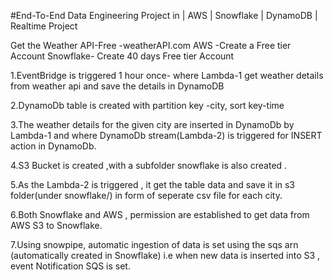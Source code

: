 #End-To-End Data Engineering Project in | AWS | Snowflake | DynamoDB | Realtime Project

Get the Weather API-Free -weatherAPI.com
AWS -Create a Free tier Account
Snowflake- Create 40 days Free tier Account



1.EventBridge is triggered 1 hour once- where Lambda-1 get weather details from weather api and save the details in DynamoDB

2.DynamoDb table is created with partition key -city, sort key-time

3.The weather details for the given city are inserted in DynamoDb by Lambda-1 and where DynamoDb stream(Lambda-2) is triggered for INSERT action in DynamoDb.

4.S3 Bucket is created ,with a subfolder snowflake is also created .

5.As the Lambda-2 is triggered , it get the table data and save it in s3 folder(under snowflake/) in form of seperate csv file for each city.

6.Both Snowflake and AWS , permission are established to get data from AWS S3 to Snowflake.

7.Using snowpipe, automatic ingestion of data  is set  using the sqs arn (automatically created in Snowflake) i.e when new data is inserted into S3 , event Notification SQS is set.
	
